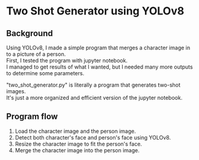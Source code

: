 # Two Shot Generator using YOLOv8

## Background

Using YOLOv8, I made a simple program that merges a character image in to a picture of a person.  
First, I tested the program with jupyter notebook.  
I managed to get results of what I wanted, but I needed many more outputs to determine some parameters.  

"two_shot_generator.py" is literally a program that generates two-shot images.  
It's just a more organized and efficient version of the jupyter notebook.

## Program flow

1. Load the character image and the person image.
2. Detect both character's face and person's face using YOLOv8.
3. Resize the character image to fit the person's face.
4. Merge the character image into the person image.